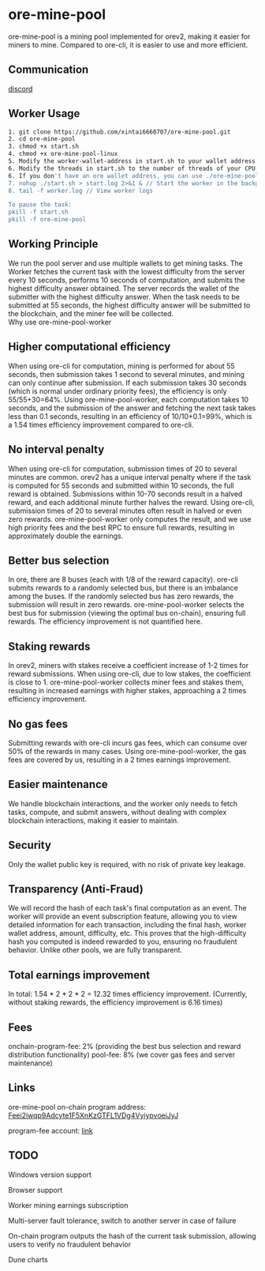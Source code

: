 # ore-mine-pool

ore-mine-pool is a mining pool implemented for orev2, making it easier for miners to mine. Compared to ore-cli, it is easier to use and more efficient.

## Communication

[discord](https://discord.gg/DeATb7MS)

## Worker Usage

```bash
1. git clone https://github.com/xintai6660707/ore-mine-pool.git
2. cd ore-mine-pool
3. chmod +x start.sh
4. chmod +x ore-mine-pool-linux
5. Modify the worker-wallet-address in start.sh to your wallet address and ensure the wallet has the corresponding ore AssociatedToken address.
6. Modify the threads in start.sh to the number of threads of your CPU.
6. If you don't have an ore wallet address, you can use ./ore-mine-pool-linux create-associated-token --keypair "your wallet private key address" --priority-fee 20000 to create an ore associated account (consider the security of your private key, you can also create it yourself).
7. nohup ./start.sh > start.log 2>&1 & // Start the worker in the background
8. tail -f worker.log // View worker logs

To pause the task:
pkill -f start.sh
pkill -f ore-mine-pool
```
## Working Principle


We run the pool server and use multiple wallets to get mining tasks. The Worker fetches the current task with the lowest difficulty from the server every 10 seconds, performs 10 seconds of computation, and submits the highest difficulty answer obtained. The server records the wallet of the submitter with the highest difficulty answer. When the task needs to be submitted at 55 seconds, the highest difficulty answer will be submitted to the blockchain, and the miner fee will be collected.  
Why use ore-mine-pool-worker

## Higher computational efficiency

When using ore-cli for computation, mining is performed for about 55 seconds, then submission takes 1 second to several minutes, and mining can only continue after submission. If each submission takes 30 seconds (which is normal under ordinary priority fees), the efficiency is only 55/55+30=64%. Using ore-mine-pool-worker, each computation takes 10 seconds, and the submission of the answer and fetching the next task takes less than 0.1 seconds, resulting in an efficiency of 10/10+0.1=99%, which is a 1.54 times efficiency improvement compared to ore-cli.  

## No interval penalty

When using ore-cli for computation, submission times of 20 to several minutes are common. orev2 has a unique interval penalty where if the task is computed for 55 seconds and submitted within 10 seconds, the full reward is obtained. Submissions within 10-70 seconds result in a halved reward, and each additional minute further halves the reward. Using ore-cli, submission times of 20 to several minutes often result in halved or even zero rewards. ore-mine-pool-worker only computes the result, and we use high priority fees and the best RPC to ensure full rewards, resulting in approximately double the earnings.  

## Better bus selection

In ore, there are 8 buses (each with 1/8 of the reward capacity). ore-cli submits rewards to a randomly selected bus, but there is an imbalance among the buses. If the randomly selected bus has zero rewards, the submission will result in zero rewards. ore-mine-pool-worker selects the best bus for submission (viewing the optimal bus on-chain), ensuring full rewards. The efficiency improvement is not quantified here.  

## Staking rewards

In orev2, miners with stakes receive a coefficient increase of 1-2 times for reward submissions. When using ore-cli, due to low stakes, the coefficient is close to 1. ore-mine-pool-worker collects miner fees and stakes them, resulting in increased earnings with higher stakes, approaching a 2 times efficiency improvement.  

## No gas fees

Submitting rewards with ore-cli incurs gas fees, which can consume over 50% of the rewards in many cases. Using ore-mine-pool-worker, the gas fees are covered by us, resulting in a 2 times earnings improvement.  
## Easier maintenance

We handle blockchain interactions, and the worker only needs to fetch tasks, compute, and submit answers, without dealing with complex blockchain interactions, making it easier to maintain.  

## Security

Only the wallet public key is required, with no risk of private key leakage.  

## Transparency (Anti-Fraud)

We will record the hash of each task's final computation as an event. The worker will provide an event subscription feature, allowing you to view detailed information for each transaction, including the final hash, worker wallet address, amount, difficulty, etc. This proves that the high-difficulty hash you computed is indeed rewarded to you, ensuring no fraudulent behavior. Unlike other pools, we are fully transparent.

## Total earnings improvement

In total: 1.54 * 2 * 2 * 2 = 12.32 times efficiency improvement. (Currently, without staking rewards, the efficiency improvement is 6.16 times)  

## Fees

onchain-program-fee: 2% (providing the best bus selection and reward distribution functionality)  pool-fee: 8% (we cover gas fees and server maintenance)  

## Links
ore-mine-pool on-chain program address: [Feei2iwqp9Adcyte1F5XnKzGTFL1VDg4VyiypvoeiJyJ](https://solscan.io/account/Feei2iwqp9Adcyte1F5XnKzGTFL1VDg4VyiypvoeiJyJ)

program-fee account: [link](https://solscan.io/account/4756i3S8EPsTvKjVvUaCbP9JF8JpjQW7AmXEZnGeZDhp)


## TODO

Windows version support

Browser support

Worker mining earnings subscription

Multi-server fault tolerance, switch to another server in case of failure

On-chain program outputs the hash of the current task submission, allowing users to verify no fraudulent behavior

Dune charts
